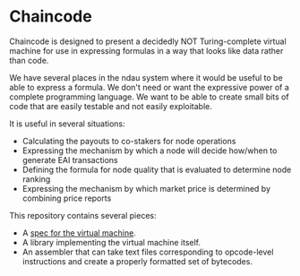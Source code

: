 # Chaincode

Chaincode is designed to present a decidedly NOT Turing-complete virtual machine for use in expressing formulas in a way that looks like data rather than code.

We have several places in the ndau system where it would be useful to be able to express a formula. We don't need or want the expressive power of a complete programming language. We want to be able to create small bits of code that are easily testable and not easily exploitable.

It is useful in several situations:

* Calculating the payouts to co-stakers for node operations
* Expressing the mechanism by which a node will decide how/when to generate EAI transactions
* Defining the formula for node quality that is evaluated to determine node ranking
* Expressing the mechanism by which market price is determined by combining price reports

This repository contains several pieces:

* A [spec for the virtual machine](vmspec.md).
* A library implementing the virtual machine itself.
* An assembler that can take text files corresponding to opcode-level instructions and create a properly formatted set of bytecodes.
